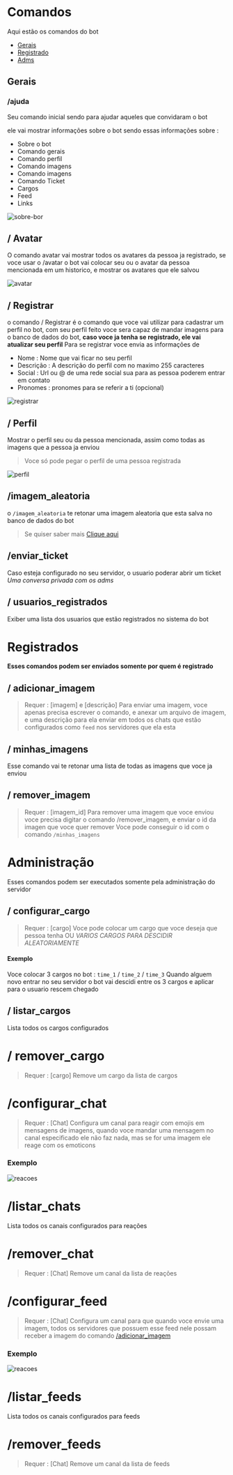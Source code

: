 # Comandos
Aqui estão os comandos do bot

- [Gerais](#gerais)
- [Registrado](#registrados)
- [Adms](#administração)

## Gerais

### /ajuda
Seu comando inicial sendo para ajudar aqueles que convidaram o bot

ele vai mostrar informações sobre o bot sendo essas informações sobre :
- Sobre o bot
- Comando gerais
- Comando perfil
- Comando imagens
- Comando imagens
- Comando Ticket
- Cargos
- Feed
- Links

![sobre-bor](./img/sobre.png)

## / Avatar

O comando avatar vai mostrar todos os avatares da pessoa ja registrado, se voce usar o /avatar o bot vai colocar seu ou o avatar da pessoa mencionada em um historico, e mostrar os avatares que ele salvou

![avatar](./img/avatar.png)

## / Registrar

o comando / Registrar é o comando que voce vai utilizar para cadastrar um perfil no bot, com seu perfil feito voce sera capaz de mandar imagens para o banco de dados do bot, **caso voce ja tenha se registrado, ele vai atualizar seu perfil**
Para se registrar voce envia as informações de
- Nome : Nome que vai ficar no seu perfil
- Descrição : A descrição do perfil com no maximo 255 caracteres
- Social : Url ou @ de uma rede social sua para as pessoa poderem entrar em contato
- Pronomes : pronomes para se referir a ti (opcional)

![registrar](./img/registrar.png)

## / Perfil

Mostrar o perfil seu ou da pessoa mencionada, assim como todas as imagens que a pessoa ja enviou
> Voce só pode pegar o perfil de uma pessoa registrada

![perfil](./img/perfil.png)

## /imagem_aleatoria

o `/imagem_aleatoria` te retonar uma imagem aleatoria que esta salva no banco de dados do bot
> Se quiser saber mais [Clique aqui](./social-bot.md)

## /enviar_ticket

Caso esteja configurado no seu servidor, o usuario poderar abrir um ticket _Uma conversa privada com os adms_

## / usuarios_registrados

Exiber uma lista dos usuarios que estão registrados no sistema do bot

# Registrados
**Esses comandos podem ser enviados somente por quem é registrado**

## / adicionar_imagem
> Requer : [imagem] e [descrição]
Para enviar uma imagem, voce apenas precisa escrever o comando, e anexar um arquivo de imagem, e uma descrição para ela enviar em todos os chats que estão configurados como `feed` nos servidores que ela esta

## / minhas_imagens
Esse comando vai te retonar uma lista de todas as imagens que voce ja enviou

## / remover_imagem
> Requer : [imagem_id]
Para remover uma imagem que voce enviou voce precisa digitar o comando /remover_imagem, e enviar o id da imagen que voce quer remover
> Voce pode conseguir o id com o comando `/minhas_imagens`

# Administração
Esses comandos podem ser executados somente pela administração do servidor

## / configurar_cargo
> Requer : [cargo]
Voce pode colocar um cargo que voce deseja que pessoa tenha OU *VARIOS CARGOS PARA DESCIDIR ALEATORIAMENTE*
#### Exemplo
Voce colocar 3 cargos no bot : `time_1` / `time_2` / `time_3`
Quando alguem novo entrar no seu servidor o bot vai descidi entre os 3 cargos e aplicar para o usuario rescem chegado

## / listar_cargos
Lista todos os cargos configurados

# / remover_cargo
> Requer : [cargo]
 Remove um cargo da lista de cargos

# /configurar_chat
> Requer : [Chat]
Configura um canal para reagir com emojis em mensagens de imagens, quando voce mandar uma mensagem no canal especificado ele não faz nada, mas se for uma imagem ele reage com os emoticons
### Exemplo
![reacoes](./img/reacaoes.png)

# /listar_chats
Lista todos os canais configurados para reações

# /remover_chat
> Requer : [Chat]
Remove um canal da lista de reações

# /configurar_feed
> Requer : [Chat]
Configura um canal para que quando voce envie uma imagem, todos os servidores que possuem esse feed nele possam receber a imagem do comando [/adicionar_imagem](#-adicionar_imagem)
### Exemplo
![reacoes](./img/imagem-exemplofeed.png)

# /listar_feeds
Lista todos os canais configurados para feeds

# /remover_feeds
> Requer : [Chat]
Remove um canal da lista de feeds
